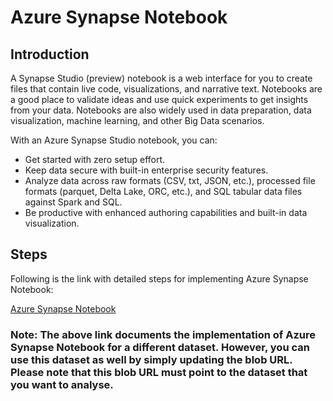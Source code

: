 # Azure Synapse Notebook

## Introduction

A Synapse Studio (preview) notebook is a web interface for you to create files that contain live code, visualizations, and narrative text. Notebooks are a good place to validate ideas and use quick experiments to get insights from your data. Notebooks are also widely used in data preparation, data visualization, machine learning, and other Big Data scenarios.

With an Azure Synapse Studio notebook, you can:

- Get started with zero setup effort.
- Keep data secure with built-in enterprise security features.
- Analyze data across raw formats (CSV, txt, JSON, etc.), processed file formats (parquet, Delta Lake, ORC, etc.), and SQL tabular data files against Spark and SQL.
- Be productive with enhanced authoring capabilities and built-in data visualization.

## Steps

Following is the link with detailed steps for implementing Azure Synapse Notebook:

[Azure Synapse Notebook](https://github.com/ayesha-kr/covid-one-click-deployment/blob/master/datasets/covid-19/definitive-healthcare/azure-notebook/README.md)

### Note: The above link documents the implementation of Azure Synapse Notebook for a different dataset. However, you can use this dataset as well by simply updating the blob URL. Please note that this blob URL must point to the dataset that you want to analyse.
